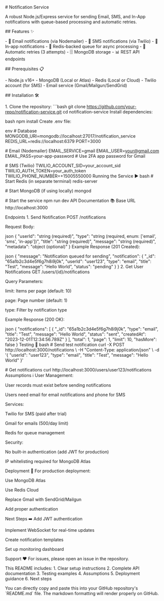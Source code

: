 \# Notification Service

A robust Node.js/Express service for sending Email, SMS, and In-App
notifications with queue-based processing and automatic retries.

\## Features ✨

\- 📧 Email notifications (via Nodemailer) - 📱 SMS notifications (via
Twilio) - 🔔 In-app notifications - 🚀 Redis-backed queue for async
processing - 🔄 Automatic retries (3 attempts) - 🗄️ MongoDB storage - 📊
REST API endpoints

\## Prerequisites 📋

\- Node.js v16+ - MongoDB (Local or Atlas) - Redis (Local or Cloud) -
Twilio account (for SMS) - Email service (Gmail/Mailgun/SendGrid)

\## Installation 🛠️

1\. Clone the repository: \`\`\`bash git clone
https://github.com/your-repo/notification-service.git cd
notification-service Install dependencies:

bash npm install Create .env file:

env \# Database
MONGODB_URI=mongodb://localhost:27017/notification_service
REDIS_URL=redis://localhost:6379 PORT=3000

\# Email (Nodemailer) EMAIL_SERVICE=gmail EMAIL_USER=your@gmail.com
EMAIL_PASS=your-app-password \# Use 2FA app password for Gmail

\# SMS (Twilio) TWILIO_ACCOUNT_SID=your_account_sid
TWILIO_AUTH_TOKEN=your_auth_token TWILIO_PHONE_NUMBER=+15005550000
Running the Service ▶️ bash \# Start Redis (in separate terminal)
redis-server

\# Start MongoDB (if using locally) mongod

\# Start the service npm run dev API Documentation 📚 Base URL
http://localhost:3000

Endpoints 1. Send Notification POST /notifications

Request Body:

json { \"userId\": \"string (required)\", \"type\": \"string (required,
enum: \[\'email\', \'sms\', \'in-app\'\])\", \"title\": \"string
(required)\", \"message\": \"string (required)\", \"metadata\": \"object
(optional)\" } Example Response (201 Created):

json { \"message\": \"Notification queued for sending\",
\"notification\": { \"\_id\": \"65a1b2c3d4e5f6g7h8i9j0k\", \"userId\":
\"user123\", \"type\": \"email\", \"title\": \"Test\", \"message\":
\"Hello World\", \"status\": \"pending\" } } 2. Get User Notifications
GET /users/{id}/notifications

Query Parameters:

limit: Items per page (default: 10)

page: Page number (default: 1)

type: Filter by notification type

Example Response (200 OK):

json { \"notifications\": \[ { \"\_id\": \"65a1b2c3d4e5f6g7h8i9j0k\",
\"type\": \"email\", \"title\": \"Test\", \"message\": \"Hello World\",
\"status\": \"sent\", \"createdAt\": \"2023-12-01T12:34:56.789Z\" } \],
\"total\": 1, \"page\": 1, \"limit\": 10, \"hasMore\": false } Testing
🧪 bash \# Send test notification curl -X POST
http://localhost:3000/notifications \\ -H \"Content-Type:
application/json\" \\ -d \'{ \"userId\": \"user123\", \"type\":
\"email\", \"title\": \"Test\", \"message\": \"Hello World\" }\'

\# Get notifications curl
http://localhost:3000/users/user123/notifications Assumptions ℹ️ User
Management:

User records must exist before sending notifications

Users need email for email notifications and phone for SMS

Services:

Twilio for SMS (paid after trial)

Gmail for emails (500/day limit)

Redis for queue management

Security:

No built-in authentication (add JWT for production)

IP whitelisting required for MongoDB Atlas

Deployment 🚀 For production deployment:

Use MongoDB Atlas

Use Redis Cloud

Replace Gmail with SendGrid/Mailgun

Add proper authentication

Next Steps ➡️ Add JWT authentication

Implement WebSocket for real-time updates

Create notification templates

Set up monitoring dashboard

Support ❤️ For issues, please open an issue in the repository.

This README includes: 1. Clear setup instructions 2. Complete API
documentation 3. Testing examples 4. Assumptions 5. Deployment guidance
6. Next steps

You can directly copy and paste this into your GitHub repository\'s
\`README.md\` file. The markdown formatting will render properly on
GitHub.
